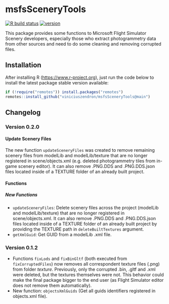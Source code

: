 # msfsSceneryTools


<!-- badges: start -->
[![R build status](https://github.com/viniciuszendron/msfsSceneryTools/workflows/R-CMD-check/badge.svg)](https://github.com/viniciuszendron/msfsSceneryTools/actions)
[![version](https://img.shields.io/badge/version-0.2.0-red.svg)](https://semver.org)
<!-- badges: end -->

This package provides some functions to Microsoft Flight Simulator Scenery developers, especially those who extract photogrammetry data from other sources and need to do some cleaning and removing corrupted files.

## Installation

After installing R (https://www.r-project.org), just run the code below to install the latest package stable version available:

```r
if (!require("remotes")) install.packages("remotes")
remotes::install_github("viniciuszendron/msfsSceneryTools@main")
```

## Changelog

### Version 0.2.0

#### Update Scenery Files

The new function `updateSceneryFiles` was created to remove remaining scenery files from modelLib and modelLib/texture that are no longer registered in scene/objects.xml (e.g. deleted photogrammetry tiles from in-game scenery editor). It can also remove .PNG.DDS and .PNG.DDS.json files located inside of a TEXTURE folder of an already built project.

#### Functions

##### New Functions

- `updateSceneryFiles`: Delete scenery files across the project (modelLib and modelLib/texture) that are no longer registered in scene/objects.xml. It can also remove .PNG.DDS and .PNG.DDS.json files located inside of a TEXTURE folder of an already built project by providing the TEXTURE path in `deleteBuiltTextures` argument.
- `getXmlGuid`: Get GUID from a modelLib .xml file.

### Version 0.1.2

- Functions `fixLods` and `fixBinGltf` (both executed from `fixCorruptedFiles`) now removes all correspondent texture files (.png) from folder *texture*. Previously, only the corrupted .bin, .gltf and .xml were deleted, but the textures themselves were not. This behavior could make the final package bigger to the end user (as Flight Simulator editor does not remove them automatically).
- New function: `objectsXmlGuids` (Get all guids identifiers registered in objects.xml file).
